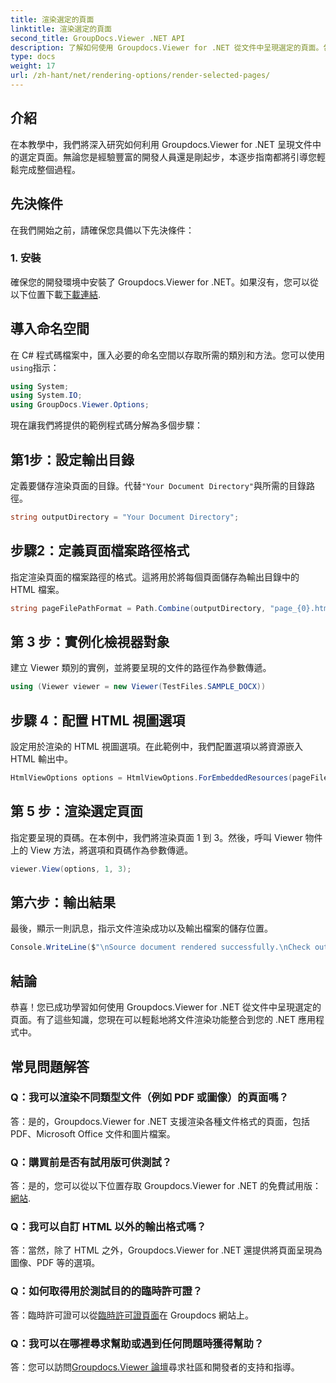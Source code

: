 ```yaml
---
title: 渲染選定的頁面
linktitle: 渲染選定的頁面
second_title: GroupDocs.Viewer .NET API
description: 了解如何使用 Groupdocs.Viewer for .NET 從文件中呈現選定的頁面。包含程式碼範例的逐步教學。
type: docs
weight: 17
url: /zh-hant/net/rendering-options/render-selected-pages/
---
```

## 介紹

在本教學中，我們將深入研究如何利用 Groupdocs.Viewer for .NET 呈現文件中的選定頁面。無論您是經驗豐富的開發人員還是剛起步，本逐步指南都將引導您輕鬆完成整個過程。

## 先決條件

在我們開始之前，請確保您具備以下先決條件：

### 1. 安裝

確保您的開發環境中安裝了 Groupdocs.Viewer for .NET。如果沒有，您可以從以下位置下載[下載連結](https://releases.groupdocs.com/viewer/net/).

## 導入命名空間

在 C# 程式碼檔案中，匯入必要的命名空間以存取所需的類別和方法。您可以使用`using`指示：

```csharp
using System;
using System.IO;
using GroupDocs.Viewer.Options;
```

現在讓我們將提供的範例程式碼分解為多個步驟：

## 第1步：設定輸出目錄

定義要儲存渲染頁面的目錄。代替`"Your Document Directory"`與所需的目錄路徑。

```csharp
string outputDirectory = "Your Document Directory";
```

## 步驟2：定義頁面檔案路徑格式

指定渲染頁面的檔案路徑的格式。這將用於將每個頁面儲存為輸出目錄中的 HTML 檔案。

```csharp
string pageFilePathFormat = Path.Combine(outputDirectory, "page_{0}.html");
```

## 第 3 步：實例化檢視器對象

建立 Viewer 類別的實例，並將要呈現的文件的路徑作為參數傳遞。

```csharp
using (Viewer viewer = new Viewer(TestFiles.SAMPLE_DOCX))
```

## 步驟 4：配置 HTML 視圖選項

設定用於渲染的 HTML 視圖選項。在此範例中，我們配置選項以將資源嵌入 HTML 輸出中。

```csharp
HtmlViewOptions options = HtmlViewOptions.ForEmbeddedResources(pageFilePathFormat);
```

## 第 5 步：渲染選定頁面

指定要呈現的頁碼。在本例中，我們將渲染頁面 1 到 3。然後，呼叫 Viewer 物件上的 View 方法，將選項和頁碼作為參數傳遞。

```csharp
viewer.View(options, 1, 3);
```

## 第六步：輸出結果

最後，顯示一則訊息，指示文件渲染成功以及輸出檔案的儲存位置。

```csharp
Console.WriteLine($"\nSource document rendered successfully.\nCheck output in {outputDirectory}.");
```

## 結論

恭喜！您已成功學習如何使用 Groupdocs.Viewer for .NET 從文件中呈現選定的頁面。有了這些知識，您現在可以輕鬆地將文件渲染功能整合到您的 .NET 應用程式中。

## 常見問題解答

### Q：我可以渲染不同類型文件（例如 PDF 或圖像）的頁面嗎？

答：是的，Groupdocs.Viewer for .NET 支援渲染各種文件格式的頁面，包括 PDF、Microsoft Office 文件和圖片檔案。

### Q：購買前是否有試用版可供測試？

答：是的，您可以從以下位置存取 Groupdocs.Viewer for .NET 的免費試用版：[網站](https://releases.groupdocs.com/).

### Q：我可以自訂 HTML 以外的輸出格式嗎？

答：當然，除了 HTML 之外，Groupdocs.Viewer for .NET 還提供將頁面呈現為圖像、PDF 等的選項。

### Q：如何取得用於測試目的的臨時許可證？

答：臨時許可證可以從[臨時許可證頁面](https://purchase.groupdocs.com/temporary-license/)在 Groupdocs 網站上。

### Q：我可以在哪裡尋求幫助或遇到任何問題時獲得幫助？

答：您可以訪問[Groupdocs.Viewer 論壇](https://forum.groupdocs.com/c/viewer/9)尋求社區和開發者的支持和指導。